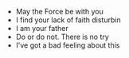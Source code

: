 - May the Force be with you
- I find your lack of faith disturbin
- I am your father
- Do or do not. There is no try
- I've got a bad feeling about this
